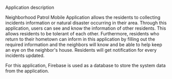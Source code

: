 Application description

Neighborhood Patrol Mobile Application allows the residents to collecting incidents information or natural disaster occurring in their area. Through this application, users can see and know the information of other residents. This allows residents to be tolerant of each other. Furthermore, residents who return to their hometown can inform in this application by filling out the required information and the neighbors will know and be able to help keep an eye on the neighbor's house. Residents will get notification for every incidents updated.

For this application, Firebase is used as a database to store the system data from the application. 
